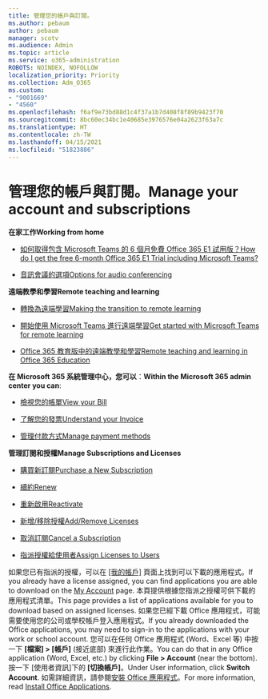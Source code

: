 ```yaml
---
title: 管理您的帳戶與訂閱。
ms.author: pebaum
author: pebaum
manager: scotv
ms.audience: Admin
ms.topic: article
ms.service: o365-administration
ROBOTS: NOINDEX, NOFOLLOW
localization_priority: Priority
ms.collection: Adm_O365
ms.custom:
- "9001669"
- "4560"
ms.openlocfilehash: f6af9e73bd88d1c4f37a1b7d408f8f89b9423f70
ms.sourcegitcommit: 8bc60ec34bc1e40685e3976576e04a2623f63a7c
ms.translationtype: HT
ms.contentlocale: zh-TW
ms.lasthandoff: 04/15/2021
ms.locfileid: "51823886"
---
```

# <a name="manage-your-account-and-subscriptions"></a><span data-ttu-id="91a95-102">管理您的帳戶與訂閱。</span><span class="sxs-lookup"><span data-stu-id="91a95-102">Manage your account and subscriptions</span></span>

<span data-ttu-id="91a95-103">**在家工作**</span><span class="sxs-lookup"><span data-stu-id="91a95-103">**Working from home**</span></span>
- [<span data-ttu-id="91a95-104">如何取得包含 Microsoft Teams 的 6 個月免費 Office 365 E1 試用版？</span><span class="sxs-lookup"><span data-stu-id="91a95-104">How do I get the free 6-month Office 365 E1 Trial including Microsoft Teams?</span></span>](https://docs.microsoft.com/MicrosoftTeams/e1-trial-license)

- [<span data-ttu-id="91a95-105">音訊會議的選項</span><span class="sxs-lookup"><span data-stu-id="91a95-105">Options for audio conferencing</span></span>](https://docs.microsoft.com/alchemyinsights/options-for-audio-conferencing)

<span data-ttu-id="91a95-106">**遠端教學和學習**</span><span class="sxs-lookup"><span data-stu-id="91a95-106">**Remote teaching and learning**</span></span>

- [<span data-ttu-id="91a95-107">轉換為遠端學習</span><span class="sxs-lookup"><span data-stu-id="91a95-107">Making the transition to remote learning</span></span>](https://www.microsoft.com/education/remote-learning)

- [<span data-ttu-id="91a95-108">開始使用 Microsoft Teams 進行遠端學習</span><span class="sxs-lookup"><span data-stu-id="91a95-108">Get started with Microsoft Teams for remote learning</span></span>](https://docs.microsoft.com/MicrosoftTeams/remote-learning-edu)

- [<span data-ttu-id="91a95-109">Office 365 教育版中的遠端教學和學習</span><span class="sxs-lookup"><span data-stu-id="91a95-109">Remote teaching and learning in Office 365 Education</span></span>](https://docs.microsoft.com/MicrosoftTeams/remote-learning-edu)

<span data-ttu-id="91a95-110">**在 Microsoft 365 系統管理中心，您可以**：</span><span class="sxs-lookup"><span data-stu-id="91a95-110">**Within the Microsoft 365 admin center you can**:</span></span> 

- [<span data-ttu-id="91a95-111">檢視您的帳單</span><span class="sxs-lookup"><span data-stu-id="91a95-111">View your Bill</span></span>](https://docs.microsoft.com/microsoft-365/commerce/billing-and-payments/view-your-bill-or-invoice) 

- [<span data-ttu-id="91a95-112">了解您的發票</span><span class="sxs-lookup"><span data-stu-id="91a95-112">Understand your Invoice</span></span>](https://docs.microsoft.com/microsoft-365/commerce/billing-and-payments/understand-your-invoice)

- [<span data-ttu-id="91a95-113">管理付款方式</span><span class="sxs-lookup"><span data-stu-id="91a95-113">Manage payment methods</span></span>](https://docs.microsoft.com/microsoft-365/commerce/billing-and-payments/manage-payment-methods)

<span data-ttu-id="91a95-114">**管理訂閱和授權**</span><span class="sxs-lookup"><span data-stu-id="91a95-114">**Manage Subscriptions and Licenses**</span></span> 

- [<span data-ttu-id="91a95-115">購買新訂閱</span><span class="sxs-lookup"><span data-stu-id="91a95-115">Purchase a New Subscription</span></span>](https://docs.microsoft.com/microsoft-365/commerce/subscriptions/upgrade-to-different-plan)

- [<span data-ttu-id="91a95-116">續約</span><span class="sxs-lookup"><span data-stu-id="91a95-116">Renew</span></span>](https://docs.microsoft.com/microsoft-365/commerce/subscriptions/renew-your-subscription) 

- [<span data-ttu-id="91a95-117">重新啟用</span><span class="sxs-lookup"><span data-stu-id="91a95-117">Reactivate</span></span>](https://docs.microsoft.com/microsoft-365/commerce/subscriptions/reactivate-your-subscription)

- [<span data-ttu-id="91a95-118">新增/移除授權</span><span class="sxs-lookup"><span data-stu-id="91a95-118">Add/Remove Licenses</span></span>](https://docs.microsoft.com/microsoft-365/commerce/licenses/buy-licenses)

- [<span data-ttu-id="91a95-119">取消訂閱</span><span class="sxs-lookup"><span data-stu-id="91a95-119">Cancel a Subscription</span></span>](https://docs.microsoft.com/microsoft-365/commerce/subscriptions/cancel-your-subscription)

- [<span data-ttu-id="91a95-120">指派授權給使用者</span><span class="sxs-lookup"><span data-stu-id="91a95-120">Assign Licenses to Users</span></span>](https://docs.microsoft.com/microsoft-365/admin/manage/assign-licenses-to-users)

<span data-ttu-id="91a95-121">如果您已有指派的授權，可以在 [[我的帳戶]](https://portal.office.com/account/#installs) 頁面上找到可以下載的應用程式。</span><span class="sxs-lookup"><span data-stu-id="91a95-121">If you already have a license assigned, you can find applications you are able to download on the [My Account](https://portal.office.com/account/#installs) page.</span></span> <span data-ttu-id="91a95-122">本頁提供根據您指派之授權可供下載的應用程式清單。</span><span class="sxs-lookup"><span data-stu-id="91a95-122">This page provides a list of applications available for you to download based on assigned licenses.</span></span> <span data-ttu-id="91a95-123">如果您已經下載 Office 應用程式，可能需要使用您的公司或學校帳戶登入應用程式。</span><span class="sxs-lookup"><span data-stu-id="91a95-123">If you already downloaded the Office applications, you may need to sign-in to the applications with your work or school account.</span></span> <span data-ttu-id="91a95-124">您可以在任何 Office 應用程式 (Word、Excel 等) 中按一下 **[檔案] > [帳戶]** (接近底部) 來進行此作業。</span><span class="sxs-lookup"><span data-stu-id="91a95-124">You can do that in any Office application (Word, Excel, etc.) by clicking **File > Account** (near the bottom).</span></span> <span data-ttu-id="91a95-125">按一下 [使用者資訊]下的 **[切換帳戶]**。</span><span class="sxs-lookup"><span data-stu-id="91a95-125">Under User information, click **Switch Account**.</span></span> <span data-ttu-id="91a95-126">如需詳細資訊，請參閱[安裝 Office 應用程式](https://docs.microsoft.com/microsoft-365/admin/setup/install-applications)。</span><span class="sxs-lookup"><span data-stu-id="91a95-126">For more information, read [Install Office Applications](https://docs.microsoft.com/microsoft-365/admin/setup/install-applications).</span></span> 
